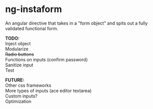ng-instaform
============

An angular directive that takes in a "form object" and spits out a fully validated functional form.

<b>TODO:</b><br>
Inject object<br>
Modularize<br>
~~Radio buttons~~<br>
Functions on inputs (confirm password)<br>
Sanitize input<br>
Test<br>

<b>FUTURE:</b><br>
Other css frameworks<br>
More types of inputs (ace editor textarea)<br>
Custom inputs?<br>
Optimization<br>
